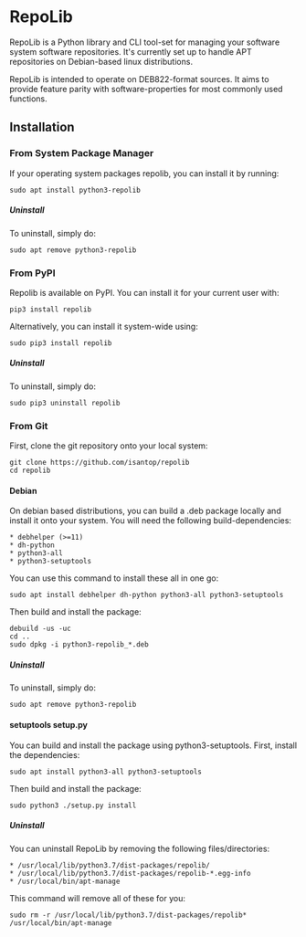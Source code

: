 # RepoLib

RepoLib is a Python library and CLI tool-set for managing your software 
system software repositories. It's currently set up to handle APT repositories
on Debian-based linux distributions. 

RepoLib is intended to operate on DEB822-format sources. It aims to provide
feature parity with software-properties for most commonly used functions.

## Installation

### From System Package Manager

If your operating system packages repolib, you can install it by running:

```
sudo apt install python3-repolib
```

##### Uninstall

To uninstall, simply do:

```
sudo apt remove python3-repolib
```

### From PyPI

Repolib is available on PyPI. You can install it for your current user with:

```
pip3 install repolib
```

Alternatively, you can install it system-wide using:

```
sudo pip3 install repolib
```

##### Uninstall

To uninstall, simply do:

```
sudo pip3 uninstall repolib
```

### From Git

First, clone the git repository onto your local system:

```
git clone https://github.com/isantop/repolib
cd repolib
```

#### Debian

On debian based distributions, you can build a .deb package locally and install 
it onto your system. You will need the following build-dependencies:

    * debhelper (>=11)
    * dh-python
    * python3-all
    * python3-setuptools

You can use this command to install these all in one go:

```
sudo apt install debhelper dh-python python3-all python3-setuptools
```

Then build and install the package:

```
debuild -us -uc 
cd ..
sudo dpkg -i python3-repolib_*.deb
```

##### Uninstall

To uninstall, simply do:

```
sudo apt remove python3-repolib
```

#### setuptools setup.py 

You can build and install the package using python3-setuptools. First, install 
the dependencies:

```
sudo apt install python3-all python3-setuptools
```

Then build and install the package:

```
sudo python3 ./setup.py install
```

##### Uninstall

You can uninstall RepoLib by removing the following files/directories:

    * /usr/local/lib/python3.7/dist-packages/repolib/
    * /usr/local/lib/python3.7/dist-packages/repolib-*.egg-info
    * /usr/local/bin/apt-manage

This command will remove all of these for you:

```
sudo rm -r /usr/local/lib/python3.7/dist-packages/repolib* /usr/local/bin/apt-manage
```
